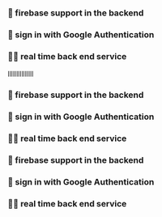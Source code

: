 ### 👊 firebase support in the backend ###
### 👊 sign in with Google Authentication ###
### 🧑‍🚀 real time back end service ###
lllllllllllllll
### 👊 firebase support in the backend ###
### 👊 sign in with Google Authentication ###
### 🧑‍🚀 real time back end service ###
### 👊 firebase support in the backend ###
### 👊 sign in with Google Authentication ###
### 🧑‍🚀 real time back end service ###
